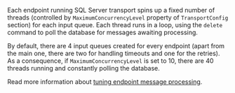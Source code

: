 Each endpoint running SQL Server transport spins up a fixed number of threads (controlled by `MaximumConcurrencyLevel` property of `TransportConfig` section) for each input queue. Each thread runs in a loop, using the `delete` command to poll the database for messages awaiting processing.

By default, there are 4 input queues created for every endpoint (apart from the main one, there are two for handling timeouts and one for the retries). As a consequence, if `MaximumConcurrencyLevel` is set to 10, there are 40 threads running and constantly polling the database.

Read more information about [tuning endpoint message processing](/nservicebus/operations/tuning.md).